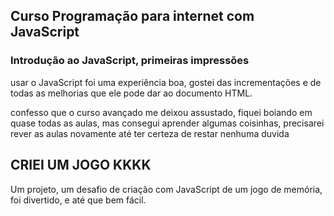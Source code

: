 ## Curso Programação para internet com JavaScript

### Introdução ao JavaScript, primeiras impressões

usar o JavaScript foi uma experiência boa, gostei das incrementações e de todas as melhorias que ele pode dar ao documento HTML.

confesso que o curso avançado me deixou assustado, fiquei boiando em quase todas as aulas, mas consegui aprender algumas coisinhas, precisarei rever as aulas novamente até ter certeza de restar nenhuma duvida


## CRIEI UM JOGO KKKK

Um projeto, um desafio de criação com JavaScript de um jogo de memória, foi divertido, e até que bem fácil.

